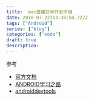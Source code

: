 ```yaml
---
title:  mac搭建安卓开发环境
date: 2018-07-22T13:38:58.727Z
tags: ["Android"]
series: ["blog"]
categories: ["code"]
draft: true
description:
---
```


参考
- [官方文档](https://developer.android.com/studio/install?hl=zh-cn)
- [ANDROID学习之路](http://stormzhang.com/android/2014/07/07/learn-android-from-rookie/)
- [androiddevtools](http://www.androiddevtools.cn/)